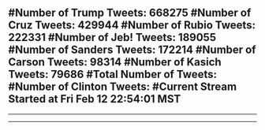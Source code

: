 #Number of Trump Tweets: 668275
#Number of Cruz Tweets: 429944
#Number of Rubio Tweets: 222331
#Number of Jeb! Tweets: 189055
#Number of Sanders Tweets: 172214
#Number of Carson Tweets: 98314
#Number of Kasich Tweets: 79686
#Total Number of Tweets:  
#Number of Clinton Tweets: 
#Current Stream Started at Fri Feb 12 22:54:01 MST
---
---
---
